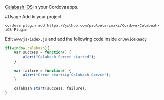 [Calabash iOS](https://github.com/calabash/calabash-ios) in your Cordova apps.

#Usage
Add to your project

```
cordova plugin add https://github.com/paulpatarinski/Cordova-Calabash-iOS-Plugin
```

Edit `www/js/index.js` and add the following code inside `onDeviceReady`

```js
if(window.calabash){
    var success = function() {
        alert("Calabash Server started");
    }

    var failure = function() {
        alert("Error starting Calabash Server");
    }

    calabash.start(success, failure);
}
```

